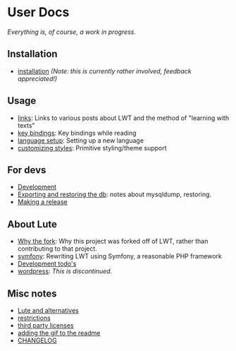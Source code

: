 # User Docs

_Everything is, of course, a work in progress._

## Installation

* [installation](./installation.md) _(Note: this is currently rather involved, feedback appreciated!)_

## Usage

* [links](./links.md): Links to various posts about LWT and the method of "learning with texts"
* [key bindings](./keybind.md): Key bindings while reading
* [language setup](./langsetup.md): Setting up a new language
* [customizing styles](./customizing_styles.md): Primitive styling/theme support

## For devs

* [Development](./development.md)
* [Exporting and restoring the db](./db_export_restore.md): notes about mysqldump, restoring.
* [Making a release](./making_a_release.md)

## About Lute

* [Why the fork](./why_the_fork.md): Why this project was forked off of LWT, rather than contributing to that project.
* [symfony](./symfony.md): Rewriting LWT using Symfony, a reasonable PHP framework
* [Development todo's](./todo.md)
* [wordpress](./wordpress.md): _This is discontinued_.

## Misc notes

* [Lute and alternatives](./lute_and_alternatives.md)
* [restrictions](./restrictions.md)
* [third party licenses](./thirdpartylicenses.md)
* [adding the gif to the readme](./adding_readme_gif.md)
* [CHANGELOG](./CHANGELOG.md)
